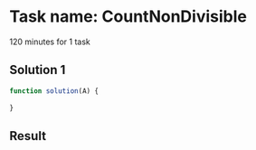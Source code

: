 # Task name: CountNonDivisible

120 minutes for 1 task

## Solution 1

```javascript
function solution(A) {
  
}
```

## Result 
